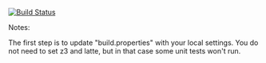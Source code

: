 [![Build
Status](https://travis-ci.org/GJSDUTOIT/green.svg?branch=master)](https://travis-ci.org/GJSDUTOIT/green.svg?branch=master)

Notes:

The first step is to update "build.properties" with your local
settings.  You do not need to set z3 and latte, but in that case
some unit tests won't run.
   
